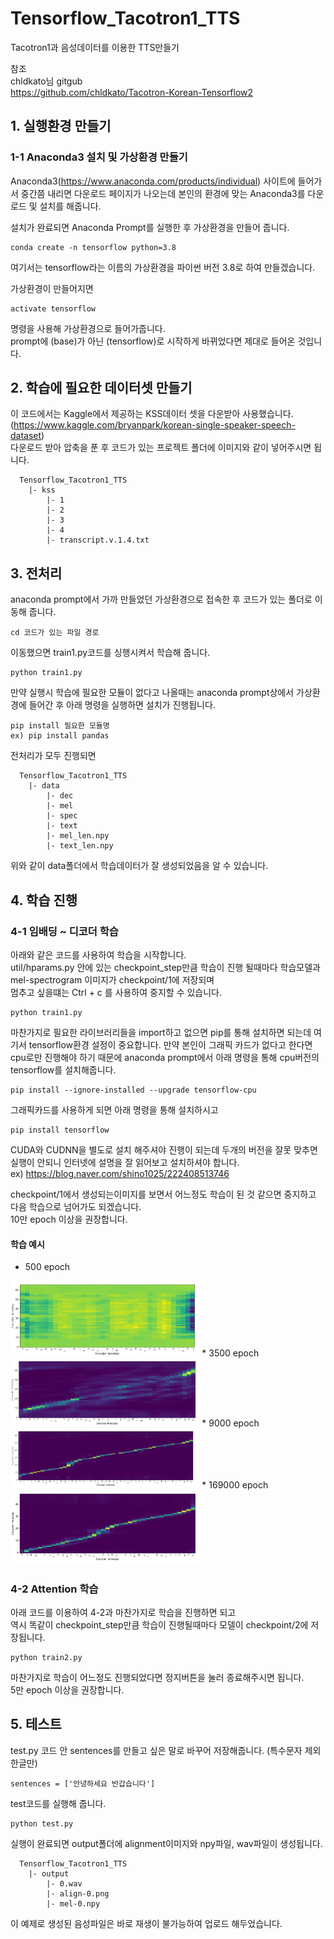 # Tensorflow_Tacotron1_TTS
Tacotron1과 음성데이터를 이용한 TTS만들기


참조  
chldkato님 gitgub  
https://github.com/chldkato/Tacotron-Korean-Tensorflow2
  
  
## 1. 실행환경 만들기
### 1-1 Anaconda3 설치 및 가상환경 만들기
Anaconda3(https://www.anaconda.com/products/individual) 사이트에 들어가서 중간쯤 내리면 다운로드 페이지가 나오는데 본인의 환경에 맞는 Anaconda3를 다운로드 및 설치를 해줍니다.

설치가 완료되면 Anaconda Prompt를 실행한 후 가상환경을 만들어 줍니다.  
```
conda create -n tensorflow python=3.8
```
여기서는 tensorflow라는 이름의 가상환경을 파이썬 버전 3.8로 하여 만들겠습니다.
  
  
가상환경이 만들어지면 
```
activate tensorflow
```
명령을 사용해 가상환경으로 들어가줍니다.  
prompt에 (base)가 아닌 (tensorflow)로 시작하게 바뀌었다면 제대로 들어온 것입니다.
  
  
## 2. 학습에 필요한 데이터셋 만들기
이 코드에서는 Kaggle에서 제공하는 KSS데이터 셋을 다운받아 사용했습니다.  (https://www.kaggle.com/bryanpark/korean-single-speaker-speech-dataset)  
다운로드 받아 압축을 푼 후 코드가 있는 프로젝트 폴더에 이미지와 같이 넣어주시면 됩니다.   
 ```
   Tensorflow_Tacotron1_TTS
     |- kss
         |- 1
         |- 2
         |- 3
         |- 4
         |- transcript.v.1.4.txt
   ```
  
## 3. 전처리
anaconda prompt에서 가까 만들었던 가상환경으로 접속한 후 코드가 있는 폴더로 이동해 줍니다.  
  ```
  cd 코드가 있는 파일 경로
  ```
  
이동했으면 train1.py코드를 싱행시켜서 학습해 줍니다.  
```
python train1.py
```
  
만약 실행시 학습에 필요한 모듈이 없다고 나올때는 anaconda prompt상에서 가상환경에 들어간 후 아래 명령을 실행하면 설치가 진행됩니다.
```
pip install 필요한 모듈명
ex) pip install pandas
```  

전처리가 모두 진행되면  
 ```
   Tensorflow_Tacotron1_TTS
     |- data
         |- dec
         |- mel
         |- spec
         |- text
         |- mel_len.npy
         |- text_len.npy
   ```
위와 같이 data폴더에서 학습데이터가 잘 생성되었음을 알 수 있습니다.
  
  
## 4. 학습 진행
### 4-1 임배딩 ~ 디코더 학습

아래와 같은 코드를 사용하여 학습을 시작합니다.  
util/hparams.py 안에 있는 checkpoint_step만큼 학습이 진행 될때마다 학습모델과 mel-spectrogram 이미지가 checkpoint/1에 저장되며    
멈추고 싶을떄는 Ctrl + c 를 사용하여 중지할 수 있습니다.  
```
python train1.py
```
  
마찬가지로 필요한 라이브러리들을 import하고 없으면 pip를 통해 설치하면 되는데 여기서 tensorflow환경 설정이 중요합니다.
만약 본인이 그래픽 카드가 없다고 한다면 cpu로만 진행해야 하기 때문에 anaconda prompt에서 아래 명령을 통해 cpu버전의 tensorflow를 설치해줍니다.
```
pip install --ignore-installed --upgrade tensorflow-cpu
```  
  
그래픽카드를 사용하게 되면 아래 명령을 통해 설치하시고 
```
pip install tensorflow
```  
CUDA와 CUDNN을 별도로 설치 해주셔야 진행이 되는데 두개의 버전을 잘못 맞추면 실행이 안되니 인터넷에 설명을 잘 읽어보고 설치하셔야 합니다.  
ex) https://blog.naver.com/shino1025/222408513746
  
  
checkpoint/1에서 생성되는이미지를 보면서 어느정도 학습이 된 것 같으면 중지하고 다음 학습으로 넘어가도 되겠습니다.  
10만 epoch 이상을 권장합니다.  
#### 학습 예시
* 500 epoch  
<img src = "./ScreenShots/1.png" width="60%">  
* 3500 epoch  
<img src = "./ScreenShots/2.png" width="60%">  
* 9000 epoch  
<img src = "./ScreenShots/3.png" width="60%">  
* 169000 epoch  
<img src = "./ScreenShots/4.png" width="60%">
  
### 4-2 Attention 학습
아래 코드를 이용하여 4-2과 마찬가지로 학습을 진행하면 되고  
역시 똑같이 checkpoint_step만큼 학습이 진행될때마다 모델이 checkpoint/2에 저장됩니다.  
```
python train2.py
```
마찬가지로 학습이 어느정도 진행되었다면 정지버튼을 눌러 종료해주시면 됩니다.  
5만 epoch 이상을 권장합니다.  

## 5. 테스트
test.py 코드 안 sentences를 만들고 싶은 말로 바꾸어 저장해줍니다.  (특수문자 제외 한글만)  
```
sentences = ['안녕하세요 반갑습니다']
```
test코드를 실행해 줍니다.  
```
python test.py
```
실행이 완료되면 output폴더에 alignment이미지와 npy파일, wav파일이 생성됩니다.
 ```
   Tensorflow_Tacotron1_TTS
     |- output
         |- 0.wav
         |- align-0.png
         |- mel-0.npy
   ```
   
이 예제로 생성된 음성파일은 바로 재생이 불가능하여 업로드 해두었습니다.  
